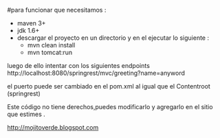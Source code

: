 #para funcionar que necesitamos :

- maven 3+
- jdk 1.6+
- descargar el proyecto en un directorio y en el ejecutar lo siguiente :
  - mvn clean install
  - mvn tomcat:run 

luego de ello intentar con los siguientes endpoints
http://localhost:8080/springrest/mvc/greeting?name=anyword

el puerto puede ser cambiado en el pom.xml al igual que el Contentroot (springrest) 

Este código no tiene derechos,puedes modificarlo y agregarlo en el sitio que estimes .


http://mojitoverde.blogspot.com


